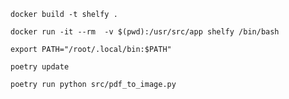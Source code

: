 ```
docker build -t shelfy .
```
```
docker run -it --rm  -v $(pwd):/usr/src/app shelfy /bin/bash 
```
```
export PATH="/root/.local/bin:$PATH"
```
```
poetry update
```
```
poetry run python src/pdf_to_image.py 
```